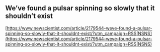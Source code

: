 ## We’ve found a pulsar spinning so slowly that it shouldn’t exist
  
  [https://www.newscientist.com/article/2179544-weve-found-a-pulsar-spinning-so-slowly-that-it-shouldnt-exist/?utm_campaign=RSS|NSNS](https://www.newscientist.com/article/2179544-weve-found-a-pulsar-spinning-so-slowly-that-it-shouldnt-exist/?utm_campaign=RSS|NSNS)